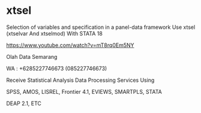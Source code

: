 # xtsel
Selection of variables and specification in a panel-data framework Use xtsel (xtselvar And xtselmod) With STATA 18

https://www.youtube.com/watch?v=mT8rq0Em5NY

Olah Data Semarang

WA : +6285227746673 (085227746673)

Receive Statistical Analysis Data Processing Services Using

SPSS, AMOS, LISREL, Frontier 4.1, EVIEWS, SMARTPLS, STATA

DEAP 2.1, ETC
